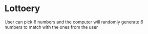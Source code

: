 # Lottoery
User can pick 6 numbers and the computer will randomly generate 6 numbers to match with the ones from the user
